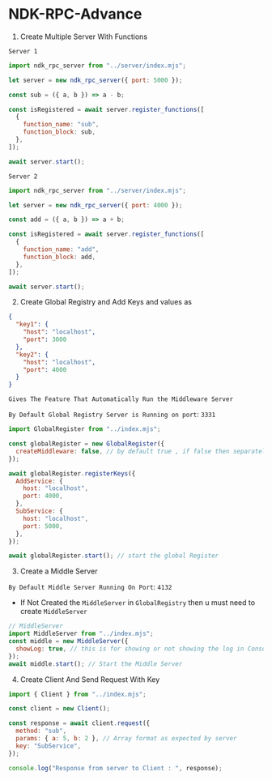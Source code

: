 # NDK-RPC-Advance

1. Create Multiple Server With Functions

`Server 1`

```js
import ndk_rpc_server from "../server/index.mjs";

let server = new ndk_rpc_server({ port: 5000 });

const sub = ({ a, b }) => a - b;

const isRegistered = await server.register_functions([
  {
    function_name: "sub",
    function_block: sub,
  },
]);

await server.start();
```

`Server 2`

```js
import ndk_rpc_server from "../server/index.mjs";

let server = new ndk_rpc_server({ port: 4000 });

const add = ({ a, b }) => a + b;

const isRegistered = await server.register_functions([
  {
    function_name: "add",
    function_block: add,
  },
]);

await server.start();
```

2. Create Global Registry and Add Keys and values as

```json
{
  "key1": {
    "host": "localhost",
    "port": 3000
  },
  "key2": {
    "host": "localhost",
    "port": 4000
  }
}
```

`Gives The Feature That Automatically Run the Middleware Server`

`By Default Global Registry Server is Running on port`: `3331`

```js
import GlobalRegister from "../index.mjs";

const globalRegister = new GlobalRegister({
  createMiddleware: false, // by default true , if false then separately u must need to create the Middleware Server
});

await globalRegister.registerKeys({
  AddService: {
    host: "localhost",
    port: 4000,
  },
  SubService: {
    host: "localhost",
    port: 5000,
  },
});

await globalRegister.start(); // start the global Register
```

3. Create a Middle Server

 `By Default Middle Server Running On Port`: `4132`

- If Not Created the `MiddleServer` in `GlobalRegistry` then u must need to create `MiddleServer`

```js
// MiddleServer
import MiddleServer from "../index.mjs";
const middle = new MiddleServer({
  showLog: true, // this is for showing or not showing the log in Console
});
await middle.start(); // Start the Middle Server
```

4. Create Client And Send Request With Key

```js
import { Client } from "../index.mjs";

const client = new Client();

const response = await client.request({
  method: "sub",
  params: { a: 5, b: 2 }, // Array format as expected by server
  key: "SubService",
});

console.log("Response from server to Client : ", response);
```
